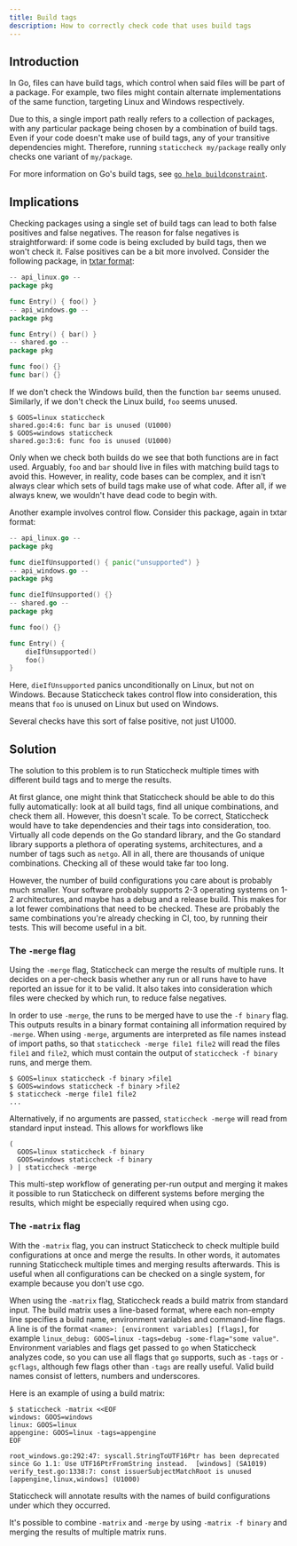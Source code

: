 ```yaml
---
title: Build tags
description: How to correctly check code that uses build tags
---
```


## Introduction

In Go, files can have build tags, which control when said files will be part of a package.
For example, two files might contain alternate implementations of the same function, targeting Linux and Windows respectively.

Due to this, a single import path really refers to a collection of packages, with any particular package being chosen by a combination of build tags.
Even if your code doesn't make use of build tags, any of your transitive dependencies might.
Therefore, running `staticcheck my/package` really only checks one variant of `my/package`.

For more information on Go's build tags, see [`go help buildconstraint`](https://pkg.go.dev/cmd/go#hdr-Build_constraints).

## Implications

Checking packages using a single set of build tags can lead to both false positives and false negatives.
The reason for false negatives is straightforward: if some code is being excluded by build tags, then we won't check it.
False positives can be a bit more involved. Consider the following package, in [txtar format](https://pkg.go.dev/golang.org/x/tools/txtar#hdr-Txtar_format):

```go
-- api_linux.go --
package pkg

func Entry() { foo() }
-- api_windows.go --
package pkg

func Entry() { bar() }
-- shared.go --
package pkg

func foo() {}
func bar() {}
```

If we don't check the Windows build, then the function `bar` seems unused.
Similarly, if we don't check the Linux build, `foo` seems unused.

```terminal
$ GOOS=linux staticcheck
shared.go:4:6: func bar is unused (U1000)
$ GOOS=windows staticcheck
shared.go:3:6: func foo is unused (U1000)
```

Only when we check both builds do we see that both functions are in fact used.
Arguably, `foo` and `bar` should live in files with matching build tags to avoid this.
However, in reality, code bases can be complex, and it isn't always clear which sets of build tags make use of what code.
After all, if we always knew, we wouldn't have dead code to begin with.

Another example involves control flow. Consider this package, again in txtar format:

```go
-- api_linux.go --
package pkg

func dieIfUnsupported() { panic("unsupported") }
-- api_windows.go --
package pkg

func dieIfUnsupported() {}
-- shared.go --
package pkg

func foo() {}

func Entry() {
	dieIfUnsupported()
	foo()
}
```

Here, `dieIfUnsupported` panics unconditionally on Linux, but not on Windows.
Because Staticcheck takes control flow into consideration, this means that `foo` is unused on Linux but used on Windows.

Several checks have this sort of false positive, not just U1000.

## Solution

The solution to this problem is to run Staticcheck multiple times with different build tags and to merge the results.

At first glance, one might think that Staticcheck should be able to do this fully automatically: look at all build tags, find all unique combinations, and check them all.
However, this doesn't scale.
To be correct, Staticcheck would have to take dependencies and their tags into consideration, too.
Virtually all code depends on the Go standard library, and the Go standard library supports a plethora of operating systems, architectures, and a number of tags such as `netgo`.
All in all, there are thousands of unique combinations.
Checking all of these would take far too long.

However, the number of build configurations you care about is probably much smaller.
Your software probably supports 2-3 operating systems on 1-2 architectures,
and maybe has a debug and a release build.
This makes for a lot fewer combinations that need to be checked.
These are probably the same combinations you're already checking in CI, too, by running their tests.
This will become useful in a bit.

### The `-merge` flag

Using the `-merge` flag, Staticcheck can merge the results of multiple runs.
It decides on a per-check basis whether any run or all runs have to have reported an issue for it to be valid.
It also takes into consideration which files were checked by which run, to reduce false negatives.

In order to use `-merge`, the runs to be merged have to use the `-f binary` flag.
This outputs results in a binary format containing all information required by `-merge`.
When using `-merge`, arguments are interpreted as file names instead of import paths, so that `staticcheck -merge file1 file2` will read the files `file1` and `file2`, which must contain the output of `staticcheck -f binary` runs, and merge them.

```terminal
$ GOOS=linux staticcheck -f binary >file1
$ GOOS=windows staticcheck -f binary >file2
$ staticcheck -merge file1 file2
...
```


Alternatively, if no arguments are passed, `staticcheck -merge` will read from standard input instead.
This allows for workflows like

```
(
  GOOS=linux staticcheck -f binary
  GOOS=windows staticcheck -f binary
) | staticcheck -merge
```

This multi-step workflow of generating per-run output and merging it makes it possible to run Staticcheck on different systems before merging the results, which might be especially required when using cgo.

### The `-matrix` flag

With the `-matrix` flag, you can instruct Staticcheck to check multiple build configurations at once and merge the results.
In other words, it automates running Staticcheck multiple times and merging results afterwards.
This is useful when all configurations can be checked on a single system, for example because you don't use cgo.

When using the `-matrix` flag, Staticcheck reads a build matrix from standard input.
The build matrix uses a line-based format, where each non-empty line specifies a build name, environment variables and command-line flags.
A line is of the format `<name>: [environment variables] [flags]`, for example `linux_debug: GOOS=linux -tags=debug -some-flag="some value"`.
Environment variables and flags get passed to `go` when Staticcheck analyzes code, so you can use all flags that `go` supports, such as `-tags` or `-gcflags`, although few flags other than `-tags` are really useful.
Valid build names consist of letters, numbers and underscores.

Here is an example of using a build matrix:

```terminal
$ staticcheck -matrix <<EOF
windows: GOOS=windows
linux: GOOS=linux
appengine: GOOS=linux -tags=appengine
EOF
```

```terminal
root_windows.go:292:47: syscall.StringToUTF16Ptr has been deprecated since Go 1.1: Use UTF16PtrFromString instead.  [windows] (SA1019)
verify_test.go:1338:7: const issuerSubjectMatchRoot is unused [appengine,linux,windows] (U1000)
```

Staticcheck will annotate results with the names of build configurations under which they occurred.

It's possible to combine `-matrix` and `-merge` by using `-matrix -f binary` and merging the results of multiple matrix runs.
